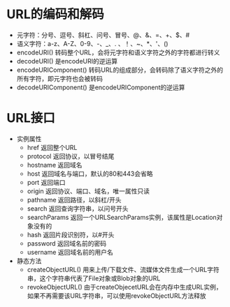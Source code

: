 # URL的编码和解码
- 元字符：分号、逗号、斜杠、问号、冒号、@、&、=、+、$、#
- 语义字符：a-z、A-Z、0-9、-、_、. 、！、~、*、'、()
- encodeURI()   转码整个URL，会将元字符和语义字符之外的字符都进行转义
- decodeURI()   是encodeURI的逆运算
- encodeURIComponent()  转码URL的组成部分，会转码除了语义字符之外的所有字符，即元字符也会被转码
- decodeURIComponent()  是encodeURIComponent的逆运算

# URL接口
- 实例属性
  - href    返回整个URL
  - protocol    返回协议，以冒号结尾
  - hostname    返回域名
  - host    返回域名与端口，默认的80和443会省略
  - port    返回端口
  - origin  返回协议、端口、域名，唯一属性只读
  - pathname    返回路径，以斜杠/开头
  - search  返回查询字符串，以问号开头
  - searchParams    返回一个URLSearchParams实例，该属性是Location对象没有的
  - hash    返回片段识别符，以#开头
  - password    返回域名前的密码
  - username    返回域名前的用户名
- 静态方法
  - createObjectURL()   用来上传/下载文件、流媒体文件生成一个URL字符串，这个字符串代表了File对象或Blob对象的URL
  - revokeObjectURL()   由于createObjecetURL会在内存中生成URL实例，如果不再需要该URL字符串，可以使用revokeObjectURL方法释放
